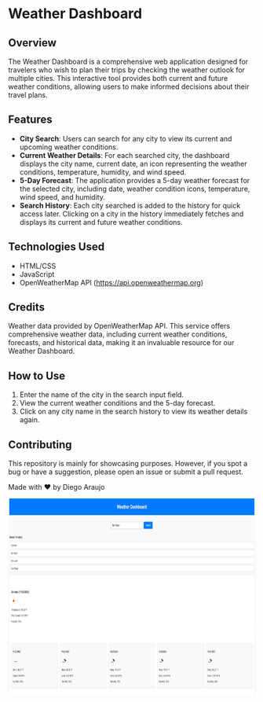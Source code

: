 # Weather Dashboard

## Overview
The Weather Dashboard is a comprehensive web application designed for travelers who wish to plan their trips by checking the weather outlook for multiple cities. This interactive tool provides both current and future weather conditions, allowing users to make informed decisions about their travel plans.

## Features
- **City Search**: Users can search for any city to view its current and upcoming weather conditions.
- **Current Weather Details**: For each searched city, the dashboard displays the city name, current date, an icon representing the weather conditions, temperature, humidity, and wind speed.
- **5-Day Forecast**: The application provides a 5-day weather forecast for the selected city, including date, weather condition icons, temperature, wind speed, and humidity.
- **Search History**: Each city searched is added to the history for quick access later. Clicking on a city in the history immediately fetches and displays its current and future weather conditions.

## Technologies Used
- HTML/CSS
- JavaScript
- OpenWeatherMap API (https://api.openweathermap.org)

## Credits
Weather data provided by OpenWeatherMap API. This service offers comprehensive weather data, including current weather conditions, forecasts, and historical data, making it an invaluable resource for our Weather Dashboard.

## How to Use
1. Enter the name of the city in the search input field.
2. View the current weather conditions and the 5-day forecast.
3. Click on any city name in the search history to view its weather details again.


## Contributing
This repository is mainly for showcasing purposes. However, if you spot a bug or have a suggestion, please open an issue or submit a pull request.

Made with :heart: by Diego Araujo

<img src="./assets/Screenshot 2023-11-23 112806.jpg" width="600" height="400" alt="weather-dashboard.png">
